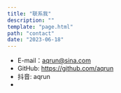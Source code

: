 ```yaml
---
title: "联系我"
description: ""
template: "page.html"
path: "contact"
date: "2023-06-18"
---
```


* E-mail：aqrun@sina.com
* GitHub: https://github.com/aqrun
* 抖音: aqrun
* 